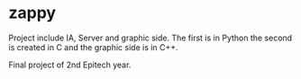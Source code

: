 # zappy

Project include IA, Server and graphic side. The first is in Python the second is created in C and the graphic side is in C++.

Final project of 2nd Epitech year.
